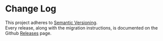 # Change Log

This project adheres to [Semantic Versioning](http://semver.org/).  
Every release, along with the migration instructions, is documented on the Github [Releases](https://github.com/erikras/redux-form/releases) page.
